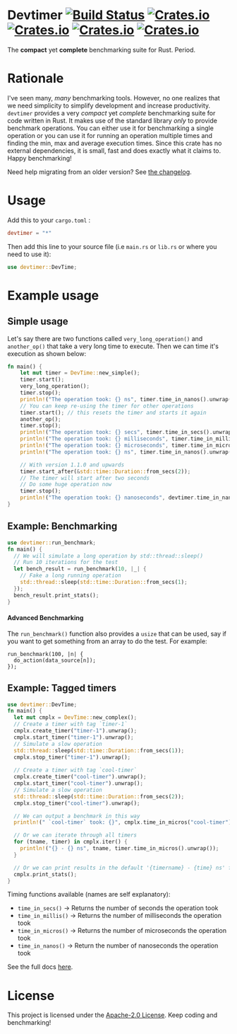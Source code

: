 # Devtimer [![Build Status](https://travis-ci.com/ohsayan/devtimer.svg?branch=master)](https://travis-ci.com/ohsayan/devtimer) [![Crates.io](https://img.shields.io/crates/v/devtimer)](https://crates.io/crates/devtimer) [![Crates.io](https://img.shields.io/badge/docs.rs-Docs-blue)](https://docs.rs/devtimer) [![Crates.io](https://img.shields.io/crates/d/devtimer)](https://crates.io/crates/devtimer) [![Crates.io](https://img.shields.io/crates/l/devtimer)](./LICENSE)
The **compact** yet **complete** benchmarking suite for Rust. Period.

# Rationale

I've seen many, _many_ benchmarking tools. However, no one realizes that we need simplicity to simplify development and increase productivity. 
`devtimer` provides a very _compact_ yet _complete_ benchmarking suite for code written in Rust. 
It makes use of the standard library _only_ to provide benchmark operations. 
You can either use it for benchmarking a single operation or you can use it for
running an operation multiple times and finding the min, max and average 
execution times. Since this crate has no external dependencies, it is small, 
fast and does exactly what it claims to. Happy benchmarking!

Need help migrating from an older version? See [the changelog](./CHANGELOG.md).

# Usage

Add this to your `cargo.toml` :

``` toml
devtimer = "*"
```

Then add this line to your source file (i.e `main.rs` or `lib.rs` or where you need to use it):

``` rust
use devtimer::DevTime;
```

# Example usage

## Simple usage

Let's say there are two functions called `very_long_operation()` and `another_op()` that take a very long time to execute. Then we can time it's execution as shown below:

``` rust
fn main() {
    let mut timer = DevTime::new_simple();
    timer.start();
    very_long_operation();
    timer.stop();
    println!("The operation took: {} ns", timer.time_in_nanos().unwrap());
    // You can keep re-using the timer for other operations
    timer.start(); // this resets the timer and starts it again
    another_op();
    timer.stop();
    println!("The operation took: {} secs", timer.time_in_secs().unwrap());
    println!("The operation took: {} milliseconds", timer.time_in_millis().unwrap());
    println!("The operation took: {} microseconds", timer.time_in_micros().unwrap());
    println!("The operation took: {} ns", timer.time_in_nanos().unwrap());

    // With version 1.1.0 and upwards
    timer.start_after(&std::time::Duration::from_secs(2));
    // The timer will start after two seconds
    // Do some huge operation now
    timer.stop();
    println!("The operation took: {} nanoseconds", devtimer.time_in_nanos().unwrap());
}
```

## Example: Benchmarking

``` rust
use devtimer::run_benchmark;
fn main() {
  // We will simulate a long operation by std::thread::sleep()
  // Run 10 iterations for the test
  let bench_result = run_benchmark(10, |_| {
    // Fake a long running operation
    std::thread::sleep(std::time::Duration::from_secs(1);
  });
  bench_result.print_stats();
}
```

#### Advanced Benchmarking

The `run_benchmark()` function also provides a `usize` that can be used, say if you want to get something from an array to do the test. For example:

``` 
run_benchmark(100, |n| {
  do_action(data_source[n]);
});
```

## Example: Tagged timers

``` rust
use devtimer::DevTime;
fn main() {
  let mut cmplx = DevTime::new_complex();
  // Create a timer with tag `timer-1` 
  cmplx.create_timer("timer-1").unwrap();
  cmplx.start_timer("timer-1").unwrap();
  // Simulate a slow operation
  std::thread::sleep(std::time::Duration::from_secs(1));
  cmplx.stop_timer("timer-1").unwrap();
  
  // Create a timer with tag `cool-timer` 
  cmplx.create_timer("cool-timer").unwrap();
  cmplx.start_timer("cool-timer").unwrap();
  // Simulate a slow operation
  std::thread::sleep(std::time::Duration::from_secs(2));
  cmplx.stop_timer("cool-timer").unwrap();

  // We can output a benchmark in this way
  println!(" `cool-timer` took: {}", cmplx.time_in_micros("cool-timer").unwrap());

  // Or we can iterate through all timers
  for (tname, timer) in cmplx.iter() {
    println!("{} - {} ns", tname, timer.time_in_micros().unwrap());
  }

  // Or we can print results in the default '{timername} - {time} ns' format
  cmplx.print_stats();
}
```

Timing functions available (names are self explanatory):

* `time_in_secs()` -> Returns the number of seconds the operation took
* `time_in_millis()` -> Returns the number of milliseconds the operation took
* `time_in_micros()` -> Returns the number of microseconds the operation took
* `time_in_nanos()` -> Return the number of nanoseconds the operation took

See the full docs [here](https://docs.rs/devtimer).

# License

This project is licensed under the [Apache-2.0 License](./LICENSE). Keep coding and benchmarking!
